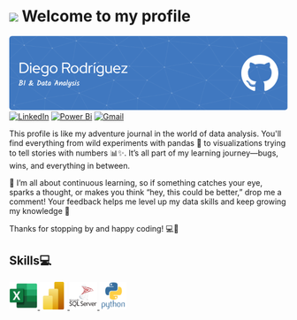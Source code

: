 # <img src="https://media0.giphy.com/media/v1.Y2lkPTc5MGI3NjExM2t2cW9ucmtscGxnNXFlZTk5aXRnc3pkNnBvbzJ1MGJqYWw5NHk5bCZlcD12MV9pbnRlcm5hbF9naWZfYnlfaWQmY3Q9cw/FqP1ZsyDksiMl2W8af/giphy.gif" width="100"/> Welcome to my profile

![Header](github-header-image.png)
[![LinkedIn](https://img.shields.io/badge/linkedin-%230077B5.svg?style=for-the-badge&logo=linkedin&logoColor=white)](https://www.linkedin.com/in/diego-rodriguez1994/)
[![Power Bi](https://img.shields.io/badge/power_bi-F2C811?style=for-the-badge&logo=powerbi&logoColor=black)](https://app.powerbi.com/view?r=eyJrIjoiZmMyZmNmOTQtNmE4My00M2FlLWE4Y2QtZDRjOWI5MjNhODYyIiwidCI6IjUxZjE5OTZjLWJlMzYtNDc4MC04ZDUzLTNjY2QwMzdjNzlmMiIsImMiOjR9)
[![Gmail](https://img.shields.io/badge/Gmail-D14836?style=for-the-badge&logo=gmail&logoColor=white)](mailto:diego0302.dr@gmail.com)

This profile is like my adventure journal in the world of data analysis. You'll find everything from wild experiments with pandas 🐼 to visualizations trying to tell stories with numbers 📊✨. It’s all part of my learning journey—bugs, wins, and everything in between.

🚀 I’m all about continuous learning, so if something catches your eye, sparks a thought, or makes you think “hey, this could be better,” drop me a comment! Your feedback helps me level up my data skills and keep growing my knowledge 🧠

Thanks for stopping by and happy coding! 💻🎉

## Skills💻

<a href="https://www.microsoft.com/en-us/microsoft-365/excel" target="_blank">
  <img src="./images/excel.svg" alt="Excel" height="50"/>
</a>
<a href="https://powerbi.microsoft.com/" target="_blank">
  <img src="./images/powerbi.svg" alt="Power BI" height="50" />
</a>
<a href="https://www.microsoft.com/en-us/sql-server" target="_blank">
  <img src="./images/sqlserver.svg" alt="SQL Server" height="50" /> 
</a> <a href="https://www.python.org/" target="_blank">
  <img src="./images/python.svg" alt="Python" height="50" />
</a>
